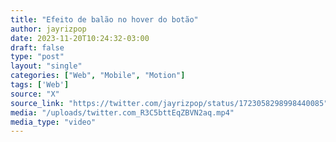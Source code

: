 ```yaml
---
title: "Efeito de balão no hover do botão"
author: jayrizpop
date: 2023-11-20T10:24:32-03:00
draft: false
type: "post"
layout: "single"
categories: ["Web", "Mobile", "Motion"]
tags: ['Web']
source: "X"
source_link: "https://twitter.com/jayrizpop/status/1723058298998440085"
media: "/uploads/twitter.com_R3C5bttEqZBVN2aq.mp4"
media_type: "video"
---
```



